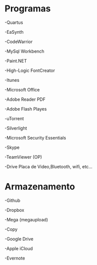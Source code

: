 Programas
=========
-Quartus

-EaSynth

-CodeWarrior

-MySql Workbench

-Paint.NET

-High-Logic FontCreator

-Itunes

-Microsoft Office

-Adobe Reader PDF

-Adobe Flash Playes

-uTorrent

-Silverlight

-Microsoft Security Essentials

-Skype

-TeamViewer (OP)

-Drive Placa de Video,Bluetooth, wifi, etc...



Armazenamento
=========

-Github

-Dropbox

-Mega (megaupload)

-Copy

-Google Drive

-Apple iCloud

-Evernote

